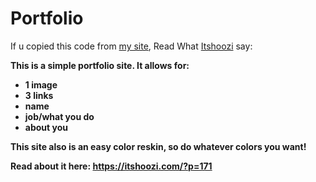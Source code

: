 # Portfolio

 If u copied this code from [my site](https://p.breadomatic.repl.co),
Read What [Itshoozi](https://itshoozi.com/) say:

**This is a simple portfolio site. It allows for:**
 - **1 image**
 - **3 links**
 - **name**
 - **job/what you do**
 - **about you**
 
 **This site also is an easy color reskin, so do whatever colors you want!**
 
 **Read about it here: https://itshoozi.com/?p=171**

